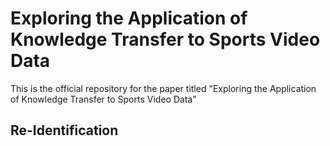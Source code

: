 # Exploring the Application of Knowledge Transfer to Sports Video Data

This is the official repository for the paper titled "Exploring the Application of Knowledge Transfer to Sports Video Data"

## Re-Identification